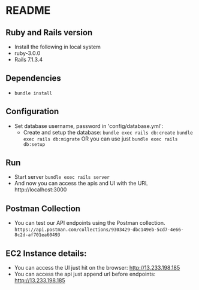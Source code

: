 # README

## Ruby and Rails version
  - Install the following in local system
  - ruby-3.0.0
  - Rails 7.1.3.4

## Dependencies
  - `bundle install`

## Configuration
- Set database username, password in 'config/database.yml':
  - Create and setup the database:
    `bundle exec rails db:create`
    `bundle exec rails db:migrate` OR you can use just `bundle exec rails db:setup`

## Run
  - Start server
    `bundle exec rails server`
  - And now you can access the apis and UI with the URL http://localhost:3000


## Postman Collection
  - You can test our API endpoints using the Postman collection.
    `https://api.postman.com/collections/9303429-dbc149eb-5cd7-4e66-8c2d-af701ea60493`

## EC2 Instance details:
  - You can access the UI just hit on the browser: http://13.233.198.185
  - You can access the api just append url before endpoints: http://13.233.198.185
